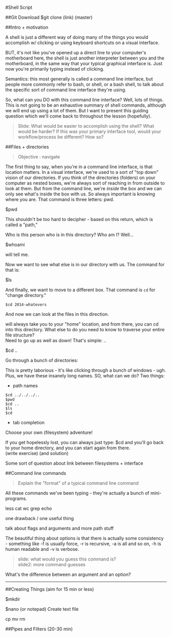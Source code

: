 #Shell Script

##Git Download
$git clone (link) (master)

##Intro + motivation

A shell is just a different way of doing many of the things you would accomplish w/ clicking or using keyboard shortcuts on a visual interface.  

BUT, it's not like you've opened up a direct line to your computer's motherboard here, the shell is just another interpreter between you and the motherboard, in the same way that your typical graphical interface is.  Just now you're primarily typing instead of clicking.  

Semantics: this most generally is called a command line interface, but people more commonly refer to bash, or shell, or a bash shell, to talk about the specific sort of command line interface they're using.  

So, what can you DO with this command line interface?  Well, lots of things.  This is not going to be an exhaustive summary of shell commands, although we will end up using a lot of them.  But I want to present this guiding question which we'll come back to throughout the lesson (hopefully).  

> Slide: What would be easier to accomplish using the shell?  What would be harder?  If this was your primary interface tool, would your workflow/process be different?  How so?  

##Files + directories

> Objective : navigate 

The first thing to say, when you're in a command line interface, is that location matters.  In a visual interface, we're used to a sort of "top down" vision of our directories.  If you think of the directories (folders) on your computer as nested boxes, we're always sort of reaching in from outside to look at them.  But from the command line, we're *inside* the box and we can only see what's inside the box with us.  So always important is knowing where you are.  That command is three letters: pwd.  

$pwd

This shouldn't be too hard to decipher - based on this return, which is called a "path," 

Who is this person who is in this directory?  Who am I? Well...

$whoami

will tell me.  

Now we want to see what else is in our directory with us.  The command for that is: 

$ls

And finally, we want to move to a different box.  That command is `cd` for "change directory."  

~~~
$cd 2014-whatevers
~~~

And now we can look at the files in this direction.   

will always take you to your "home" location, and from there, you can cd into this directory.  What else to do you need to know to traverse your entire file structure?  
Need to go up as well as down!  That's simple: ..

$cd ..

Go through a bunch of directories:

This is pretty laborious - it's like clicking through a bunch of windows - ugh.  Plus, we have these insanely long names.  SO, what can we do?  Two things:

* path names

~~~
$cd ../../../..
$pwd
$cd ..
$ls
$cd 
~~~

* tab completion

Choose your own (filesystem) adventure!  

If you get hopelessly lost, you can always just type: 
$cd
and you'll go back to your home directory, and you can start again from there.  
(write exercise)
(and solution)

Some sort of question about link between filesystems + interface

##Command line commands

> Explain the "format" of a typical command line command

All these commands we've been typing - they're actually a bunch of mini-programs.  

less
cat
wc
grep
echo

one drawback / one useful thing

talk about flags and arguments and more path stuff

The beautiful thing about options is that there is actually some consistency - something like -f is usually force, -r is recursive, -a is all and so on, -h is human readable and -v is verbose.

> slide: what would you guess this command is?  
> slide2: more command guesses

What's the difference between an argument and an option?  

--------------

##Creating Things (aim for 15 min or less)

$mkdir

$nano (or notepad)
Create text file

cp
mv
rm

##Pipes and Filters (20-30 min)